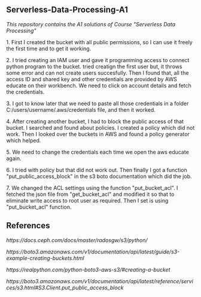 <h2>Serverless-Data-Processing-A1</h2>
<p><i>This repository contains the A1 solutions of Course "Serverless Data Processing"</i></p>

<p>1. First I created the bucket with all public permissions, so I can use it freely the first time and to get it working.</p>
<p>2. I tried creating an IAM user and gave it programming access to connect python program to the bucket. tried creatign the first user but, it throws some error and can not create users succesfully. Then I found that, all the access ID and shared key and other credentials are provided by AWS educate on their workbench. We need to click on account details and fetch the credentials.</p>
<p>3. I got to know later that we need to paste all those credentials in a folder C:/users/username/.aws/credentials file, and then it worked.</p>
<p>4. After creating another bucket, I had to block the public access of that bucket. I searched and found about policies. I created a policy which did not work. Then I looked over the buckets in AWS and found a policy generator which helped.
<p>5. We need to change the credentials each time we open the aws educate again.
<p>6. I tried with policy but that did not work out. Then finally I got a function "put_public_access_block" in the s3 boto documentation which did the job.</p>
<p>7. We changed the ACL settings using the function "put_bucket_acl". I fetched the json file from "get_bucket_acl" and modified it so that to eliminate write access to root user as required. Then I set is using "put_bucket_acl" function.


<h2>References</h2>
<p><i>https://docs.ceph.com/docs/master/radosgw/s3/python/</i></p>
<p><i>https://boto3.amazonaws.com/v1/documentation/api/latest/guide/s3-example-creating-buckets.html</i></p>
<p><i>https://realpython.com/python-boto3-aws-s3/#creating-a-bucket</i></p>
<p><i>https://boto3.amazonaws.com/v1/documentation/api/latest/reference/services/s3.html#S3.Client.put_public_access_block</i></p>
